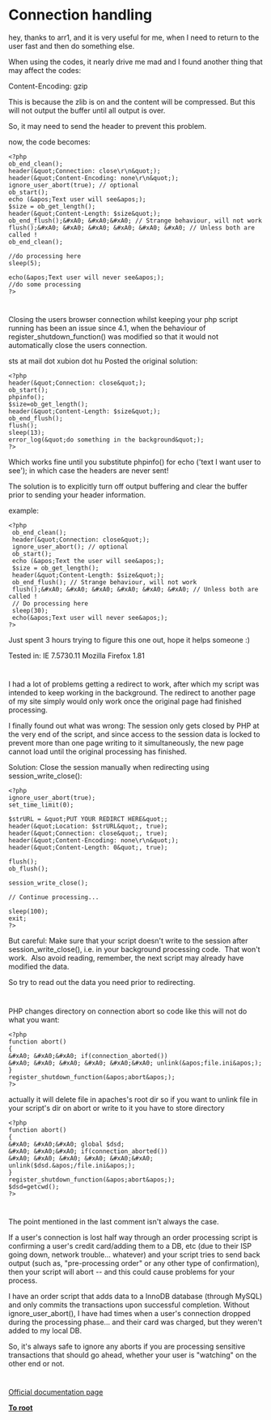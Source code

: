 # Connection handling





hey, thanks to arr1, and it is very useful for me, when I need to return to the user fast and then do something else.

When using the codes, it nearly drive me mad and I found another thing that may affect the codes:

Content-Encoding: gzip

This is because the zlib is on and the content will be compressed. But this will not output the buffer until all output is over.

So, it may need to send the header to prevent this problem.

now, the code becomes:



```
<?php
ob_end_clean();
header(&quot;Connection: close\r\n&quot;);
header(&quot;Content-Encoding: none\r\n&quot;);
ignore_user_abort(true); // optional
ob_start();
echo (&apos;Text user will see&apos;);
$size = ob_get_length();
header(&quot;Content-Length: $size&quot;);
ob_end_flush();&#xA0; &#xA0;&#xA0; // Strange behaviour, will not work
flush();&#xA0; &#xA0; &#xA0; &#xA0; &#xA0; &#xA0; // Unless both are called !
ob_end_clean();

//do processing here
sleep(5);

echo(&apos;Text user will never see&apos;);
//do some processing
?>
```



  

#



Closing the users browser connection whilst keeping your php script running has been an issue since 4.1, when the behaviour of register_shutdown_function() was modified so that it would not automatically close the users connection.

sts at mail dot xubion dot hu
Posted the original solution:



```
<?php
header(&quot;Connection: close&quot;);
ob_start();
phpinfo();
$size=ob_get_length();
header(&quot;Content-Length: $size&quot;);
ob_end_flush();
flush();
sleep(13);
error_log(&quot;do something in the background&quot;);
?>
```


Which works fine until you substitute phpinfo() for 
echo (&apos;text I want user to see&apos;); in which case the headers are never sent!

The solution is to explicitly turn off output buffering and clear the buffer prior to sending your header information.

example:



```
<?php
 ob_end_clean();
 header(&quot;Connection: close&quot;);
 ignore_user_abort(); // optional
 ob_start();
 echo (&apos;Text the user will see&apos;);
 $size = ob_get_length();
 header(&quot;Content-Length: $size&quot;);
 ob_end_flush(); // Strange behaviour, will not work
 flush();&#xA0; &#xA0; &#xA0; &#xA0; &#xA0; &#xA0; // Unless both are called !
 // Do processing here 
 sleep(30);
 echo(&apos;Text user will never see&apos;);
?>
```

 
Just spent 3 hours trying to figure this one out, hope it helps someone :)

Tested in:
IE 7.5730.11
Mozilla Firefox 1.81

  

#



I had a lot of problems getting a redirect to work, after which my script was intended to keep working in the background. The redirect to another page of my site simply would only work once the original page had finished processing.

I finally found out what was wrong:
The session only gets closed by PHP at the very end of the script, and since access to the session data is locked to prevent more than one page writing to it simultaneously, the new page cannot load until the original processing has finished.

Solution:
Close the session manually when redirecting using session_write_close():



```
<?php
ignore_user_abort(true);
set_time_limit(0);

$strURL = &quot;PUT YOUR REDIRCT HERE&quot;;
header(&quot;Location: $strURL&quot;, true);
header(&quot;Connection: close&quot;, true);
header(&quot;Content-Encoding: none\r\n&quot;);
header(&quot;Content-Length: 0&quot;, true);

flush();
ob_flush();

session_write_close();

// Continue processing...

sleep(100);
exit;
?>
```


But careful:
Make sure that your script doesn&apos;t write to the session after session_write_close(), i.e. in your background processing code.&#xA0; That won&apos;t work.&#xA0; Also avoid reading, remember, the next script may already have modified the data.

So try to read out the data you need prior to redirecting.

  

#



PHP changes directory on connection abort so code like this will not do what you want:



```
<?php
function abort()
{
&#xA0; &#xA0;&#xA0; if(connection_aborted())
&#xA0; &#xA0; &#xA0; &#xA0; &#xA0;&#xA0; unlink(&apos;file.ini&apos;);
}
register_shutdown_function(&apos;abort&apos;);
?>
```


actually it will delete file in apaches&apos;s root dir so if you want to unlink file in your script&apos;s dir on abort or write to it you have to store directory


```
<?php
function abort()
{
&#xA0; &#xA0;&#xA0; global $dsd;
&#xA0; &#xA0;&#xA0; if(connection_aborted())
&#xA0; &#xA0; &#xA0; &#xA0; &#xA0;&#xA0; unlink($dsd.&apos;/file.ini&apos;);
}
register_shutdown_function(&apos;abort&apos;);
$dsd=getcwd();
?>
```



  

#



The point mentioned in the last comment isn&apos;t always the case.

If a user&apos;s connection is lost half way through an order processing script is confirming a user&apos;s credit card/adding them to a DB, etc (due to their ISP going down, network trouble... whatever) and your script tries to send back output (such as, &quot;pre-processing order&quot; or any other type of confirmation), then your script will abort -- and this could cause problems for your process.

I have an order script that adds data to a InnoDB database (through MySQL) and only commits the transactions upon successful completion. Without ignore_user_abort(), I have had times when a user&apos;s connection dropped during the processing phase... and their card was charged, but they weren&apos;t added to my local DB.

So, it&apos;s always safe to ignore any aborts if you are processing sensitive transactions that should go ahead, whether your user is &quot;watching&quot; on the other end or not.

  

#

[Official documentation page](https://www.php.net/manual/en/features.connection-handling.php)

**[To root](/README.md)**